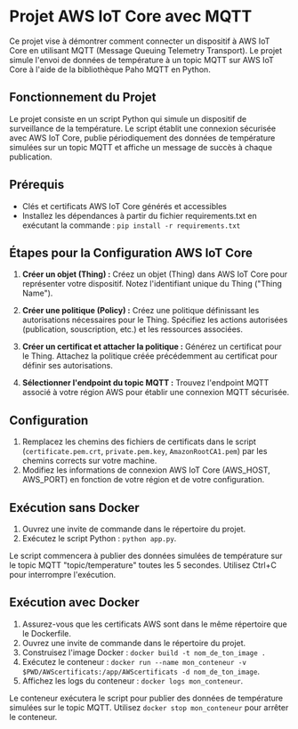 # Projet AWS IoT Core avec MQTT

Ce projet vise à démontrer comment connecter un dispositif à AWS IoT Core en utilisant MQTT (Message Queuing Telemetry Transport). Le projet simule l'envoi de données de température à un topic MQTT sur AWS IoT Core à l'aide de la bibliothèque Paho MQTT en Python.

## Fonctionnement du Projet

Le projet consiste en un script Python qui simule un dispositif de surveillance de la température. Le script établit une connexion sécurisée avec AWS IoT Core, publie périodiquement des données de température simulées sur un topic MQTT et affiche un message de succès à chaque publication.

## Prérequis

- Clés et certificats AWS IoT Core générés et accessibles
- Installez les dépendances à partir du fichier requirements.txt en exécutant la commande : `pip install -r requirements.txt`

## Étapes pour la Configuration AWS IoT Core

1. **Créer un objet (Thing) :** Créez un objet (Thing) dans AWS IoT Core pour représenter votre dispositif. Notez l'identifiant unique du Thing ("Thing Name").

2. **Créer une politique (Policy) :** Créez une politique définissant les autorisations nécessaires pour le Thing. Spécifiez les actions autorisées (publication, souscription, etc.) et les ressources associées.

3. **Créer un certificat et attacher la politique :** Générez un certificat pour le Thing. Attachez la politique créée précédemment au certificat pour définir ses autorisations.

4. **Sélectionner l'endpoint du topic MQTT :** Trouvez l'endpoint MQTT associé à votre région AWS pour établir une connexion MQTT sécurisée.

## Configuration

1. Remplacez les chemins des fichiers de certificats dans le script (`certificate.pem.crt`, `private.pem.key`, `AmazonRootCA1.pem`) par les chemins corrects sur votre machine.
2. Modifiez les informations de connexion AWS IoT Core (AWS_HOST, AWS_PORT) en fonction de votre région et de votre configuration.

## Exécution sans Docker

1. Ouvrez une invite de commande dans le répertoire du projet.
2. Exécutez le script Python : `python app.py`.

Le script commencera à publier des données simulées de température sur le topic MQTT "topic/temperature" toutes les 5 secondes. Utilisez Ctrl+C pour interrompre l'exécution.

## Exécution avec Docker

1. Assurez-vous que les certificats AWS sont dans le même répertoire que le Dockerfile.
2. Ouvrez une invite de commande dans le répertoire du projet.
3. Construisez l'image Docker : `docker build -t nom_de_ton_image .`
4. Exécutez le conteneur : `docker run --name mon_conteneur -v $PWD/AWScertificats:/app/AWScertificats -d nom_de_ton_image`.
5. Affichez les logs du conteneur : `docker logs mon_conteneur`.

Le conteneur exécutera le script pour publier des données de température simulées sur le topic MQTT. Utilisez `docker stop mon_conteneur` pour arrêter le conteneur.
